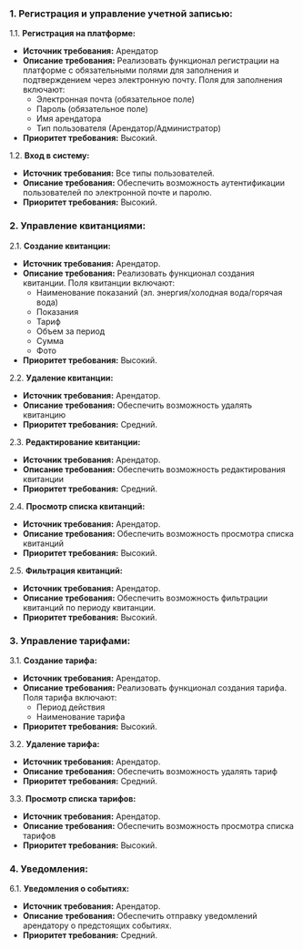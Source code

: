 ### 1. Регистрация и управление учетной записью:

1.1. **Регистрация на платформе:**

- **Источник требования:** Арендатор
- **Описание требования:** Реализовать функционал регистрации на платформе с обязательными полями для заполнения и
  подтверждением через электронную почту. Поля для заполнения включают:
    - Электронная почта (обязательное поле)
    - Пароль (обязательное поле)
    - Имя арендатора
    - Тип пользователя (Арендатор/Администратор)
- **Приоритет требования:** Высокий.

1.2. **Вход в систему:**

- **Источник требования:** Все типы пользователей.
- **Описание требования:** Обеспечить возможность аутентификации пользователей по электронной почте и паролю.
- **Приоритет требования:** Высокий.

### 2. Управление квитанциями:

2.1. **Создание квитанции:**

- **Источник требования:** Арендатор.
- **Описание требования:** Реализовать функционал создания квитанции. Поля квитанции включают:
    - Наименование показаний (эл. энергия/холодная вода/горячая вода)
    - Показания
    - Тариф
    - Объем за период 
    - Сумма
    - Фото
- **Приоритет требования:** Высокий.

2.2. **Удаление квитанции:**
- **Источник требования:** Арендатор.
- **Описание требования:** Обеспечить возможность удалять квитанцию
- **Приоритет требования:** Средний.

2.3. **Редактирование квитанции:**
- **Источник требования:** Арендатор.
- **Описание требования:** Обеспечить возможность редактирования квитанции
- **Приоритет требования:** Средний.

2.4. **Просмотр списка квитанций:**
- **Источник требования:** Арендатор.
- **Описание требования:** Обеспечить возможность просмотра списка квитанций
- **Приоритет требования:** Высокий.

2.5. **Фильтрация квитанций:**
- **Источник требования:** Арендатор.
- **Описание требования:** Обеспечить возможность фильтрации квитанций по периоду квитанции.
- **Приоритет требования:** Высокий.

### 3. Управление тарифами:

3.1. **Создание тарифа:**

- **Источник требования:** Арендатор.
- **Описание требования:** Реализовать функционал создания тарифа. Поля тарифа включают:
  - Период действия
  - Наименование тарифа
- **Приоритет требования:** Высокий.

3.2. **Удаление тарифа:**
- **Источник требования:** Арендатор.
- **Описание требования:** Обеспечить возможность удалять тариф
- **Приоритет требования:** Средний.

3.3. **Просмотр списка тарифов:**
- **Источник требования:** Арендатор.
- **Описание требования:** Обеспечить возможность просмотра списка тарифов
- **Приоритет требования:** Высокий.

### 4. Уведомления:

6.1. **Уведомления о событиях:**

- **Источник требования:** Арендатор.
- **Описание требования:** Обеспечить отправку уведомлений арендатору о предстоящих событиях.
- **Приоритет требования:** Средний.